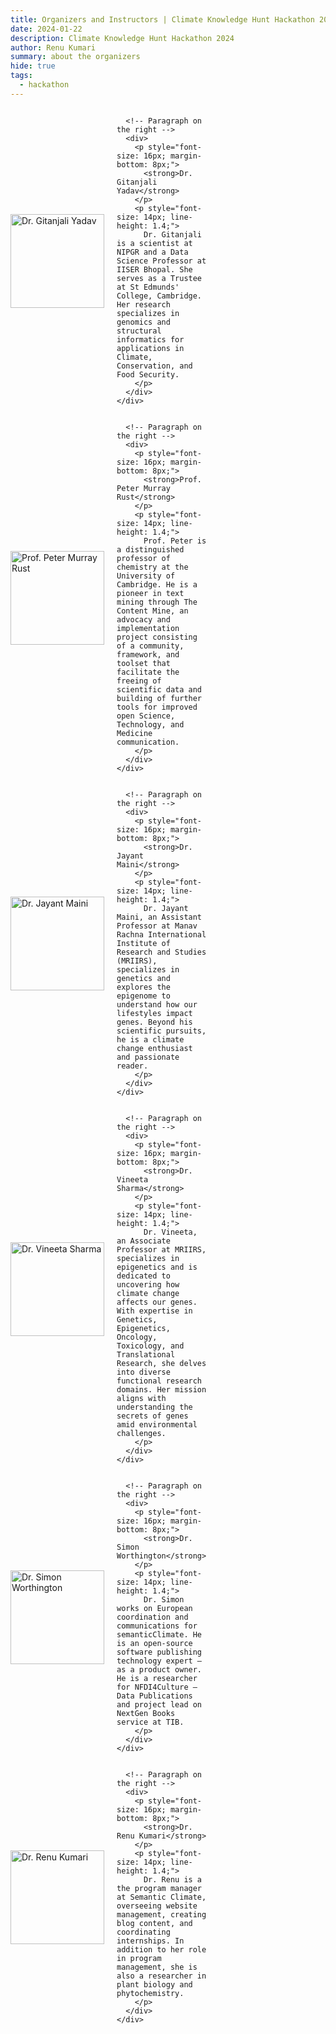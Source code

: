 ```yaml
---
title: Organizers and Instructors | Climate Knowledge Hunt Hackathon 2024
date: 2024-01-22
description: Climate Knowledge Hunt Hackathon 2024
author: Renu Kumari
summary: about the organizers
hide: true
tags:
  - hackathon
---
```



<div style="display: flex; flex-wrap: wrap; justify-content: space-between; margin-bottom: 20px;">
<style>
  @media screen and (max-width: 450px) {
    div[style*="flex: 0 0 48%"] {
      flex: 0 0 100%;
    }
  }
</style>
  <!-- Person 1 -->
  <div style="flex: 0 0 48%; margin-bottom: 20px;">
    <div style="display: flex; align-items: center;">
      <!-- Image on the left (Person 1) -->
      <img src="/p/static/img/GY_photo.png" alt="Dr. Gitanjali Yadav" style="width: 150px; height: 150px; object-fit: cover; margin-right: 20px;">

      <!-- Paragraph on the right -->
      <div>
        <p style="font-size: 16px; margin-bottom: 8px;">
          <strong>Dr. Gitanjali Yadav</strong>
        </p>
        <p style="font-size: 14px; line-height: 1.4;">
          Dr. Gitanjali is a scientist at NIPGR and a Data Science Professor at IISER Bhopal. She serves as a Trustee at St Edmunds' College, Cambridge. Her research specializes in genomics and structural informatics for applications in Climate, Conservation, and Food Security.
        </p>
      </div>
    </div>
  </div>

  <!-- Person 2 -->
  <div style="flex: 0 0 48%; margin-bottom: 20px;">
    <div style="display: flex; align-items: center;">
      <!-- Image on the left (Person 2) -->
      <img src="/p/static/img/PMR_photo.png" alt="Prof. Peter Murray Rust" style="width: 150px; height: 150px; object-fit: cover; margin-right: 20px;">

      <!-- Paragraph on the right -->
      <div>
        <p style="font-size: 16px; margin-bottom: 8px;">
          <strong>Prof. Peter Murray Rust</strong>
        </p>
        <p style="font-size: 14px; line-height: 1.4;">
          Prof. Peter is a distinguished professor of chemistry at the University of Cambridge. He is a pioneer in text mining through The Content Mine, an advocacy and implementation project consisting of a community, framework, and toolset that facilitate the freeing of scientific data and building of further tools for improved open Science, Technology, and Medicine communication.
        </p>
      </div>
    </div>
  </div>

  <!-- Person 3 -->
  <div style="flex: 0 0 48%; margin-bottom: 20px;">
    <div style="display: flex; align-items: center;">
      <!-- Image on the left (Person 3) -->
      <img src="/p/static/img/jayant_maini.jpg" alt="Dr. Jayant Maini" style="width: 150px; height: 150px; object-fit: cover; margin-right: 20px;">

      <!-- Paragraph on the right -->
      <div>
        <p style="font-size: 16px; margin-bottom: 8px;">
          <strong>Dr. Jayant Maini</strong>
        </p>
        <p style="font-size: 14px; line-height: 1.4;">
          Dr. Jayant Maini, an Assistant Professor at Manav Rachna International Institute of Research and Studies (MRIIRS), specializes in genetics and explores the epigenome to understand how our lifestyles impact genes. Beyond his scientific pursuits, he is a climate change enthusiast and passionate reader.
        </p>
      </div>
    </div>
  </div>

  <!-- Person 4 -->
  <div style="flex: 0 0 48%; margin-bottom: 20px;">
    <div style="display: flex; align-items: center;">
      <!-- Image on the left (Person 4) -->
      <img src="/p/static/img/vineeta_sharma.jpg" alt="Dr. Vineeta Sharma" style="width: 150px; height: 150px; object-fit: cover; margin-right: 20px;">

      <!-- Paragraph on the right -->
      <div>
        <p style="font-size: 16px; margin-bottom: 8px;">
          <strong>Dr. Vineeta Sharma</strong>
        </p>
        <p style="font-size: 14px; line-height: 1.4;">
          Dr. Vineeta, an Associate Professor at MRIIRS, specializes in epigenetics and is dedicated to uncovering how climate change affects our genes. With expertise in Genetics, Epigenetics, Oncology, Toxicology, and Translational Research, she delves into diverse functional research domains. Her mission aligns with understanding the secrets of genes amid environmental challenges.
        </p>
      </div>
    </div>
  </div>

  <!-- Person 5 -->
  <div style="flex: 0 0 48%; margin-bottom: 20px;">
    <div style="display: flex; align-items: center;">
      <!-- Image on the left (Person 5) -->
      <img src="/p/static/img/simon_worthington.jpg" alt="Dr. Simon Worthington" style="width: 150px; height: 150px; object-fit: cover; margin-right: 20px;">

      <!-- Paragraph on the right -->
      <div>
        <p style="font-size: 16px; margin-bottom: 8px;">
          <strong>Dr. Simon Worthington</strong>
        </p>
        <p style="font-size: 14px; line-height: 1.4;">
          Dr. Simon works on European coordination and communications for semanticClimate. He is an open-source software publishing technology expert – as a product owner. He is a researcher for NFDI4Culture – Data Publications and project lead on NextGen Books service at TIB.
        </p>
      </div>
    </div>
  </div>

  <!-- Person 6 -->
  <div style="flex: 0 0 48%; margin-bottom: 20px;">
    <div style="display: flex; align-items: center;">
      <!-- Image on the left (Person 6) -->
      <img src="/p/static/img/Renu.jpg" alt="Dr. Renu Kumari" style="width: 150px; height: 150px; object-fit: cover; margin-right: 20px;">

      <!-- Paragraph on the right -->
      <div>
        <p style="font-size: 16px; margin-bottom: 8px;">
          <strong>Dr. Renu Kumari</strong>
        </p>
        <p style="font-size: 14px; line-height: 1.4;">
          Dr. Renu is a the program manager at Semantic Climate, overseeing website management, creating blog content, and coordinating internships. In addition to her role in program management, she is also a researcher in plant biology and phytochemistry.
        </p>
      </div>
    </div>
  </div>

</div>


